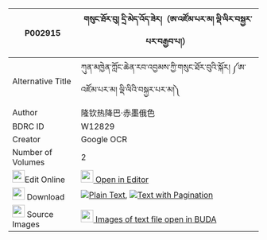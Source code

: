 |P002915|གསུང་ཐོར་བུ། དྲི་མེད་འོད་ཟེར།（ཨ་འཛོམ་པར་མ། ལྡི་ལིར་བསྐྱར་པར་བརྒྱབ་པ།） 
| --- | --- 
|Alternative Title |ཀུན་མཁྱེན་ཀློང་ཆེན་རབ་འབྱམས་ཀྱི་གསུང་ཐོར་བུའི་སྐོར། ༼ཨ་འཛོམ་པར་མ། ལྡི་ལིའི་བསྐྱར་པར་མ།༽
|Author| 隆钦热降巴·赤墨俄色
|BDRC ID | W12829
|Creator | Google OCR
|Number of Volumes| 2
|<img width="25" src="https://img.icons8.com/color/25/000000/edit-property.png">Edit Online| [<img width="25" src="https://avatars.githubusercontent.com/u/45091458?s=200&v=4"> Open in Editor](http://editor.openpecha.org/P002915)
|<img width="25" src="https://img.icons8.com/fluent/48/000000/download-2.png"/>  Download | [![](https://img.icons8.com/color/20/000000/txt.png)Plain Text](https://github.com/Openpecha/P002915/releases/download/v1/sung_torbu_drime_ozer_a_dzompa_plain_P002915.zip), [![](https://img.icons8.com/color/20/000000/txt.png)Text with Pagination](https://github.com/Openpecha/P002915/releases/download/v1/sung_torbu_drime_ozer_a_dzompa_pages_P002915.zip)
|<img width="25" src="https://img.icons8.com/plasticine/100/000000/pictures-folder.png"/>  Source Images | [<img width="25" src="https://library.bdrc.io/icons/BUDA-small.svg"> Images of text file open in BUDA](https://library.bdrc.io/show/bdr:W12829)